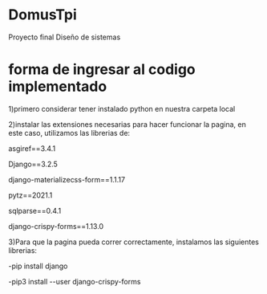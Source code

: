 # DomusTpi
 Proyecto final Diseño de sistemas

# forma de ingresar al codigo implementado
1)primero considerar tener instalado python en nuestra carpeta local

2)instalar las extensiones necesarias para hacer funcionar la pagina, en este caso, utilizamos las librerias de:

  asgiref==3.4.1
  
  Django==3.2.5
  
  django-materializecss-form==1.1.17
  
  pytz==2021.1
  
  sqlparse==0.4.1
  
  django-crispy-forms==1.13.0
  
  
3)Para que la pagina pueda correr correctamente, instalamos las siguientes librerias:

  -pip install django
   
  -pip3 install --user django-crispy-forms
